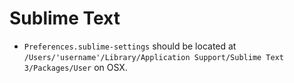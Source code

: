 # Sublime Text

* `Preferences.sublime-settings` should be located at `/Users/'username'/Library/Application Support/Sublime Text 3/Packages/User` on OSX.